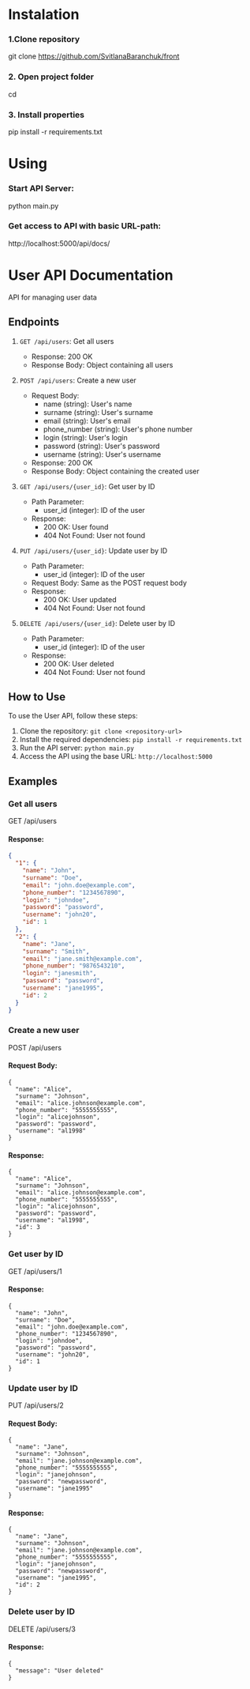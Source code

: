 # Instalation

### 1.Clone repository 

git clone https://github.com/SvitlanaBaranchuk/front

### 2. Open project folder

cd <project-directory>

### 3. Install properties

pip install -r requirements.txt

# Using

### Start API Server:

python main.py

### Get access to API with basic URL-path:

http://localhost:5000/api/docs/


# User API Documentation

API for managing user data

## Endpoints

1. `GET /api/users`: Get all users
   - Response: 200 OK
   - Response Body: Object containing all users
   
2. `POST /api/users`: Create a new user
   - Request Body: 
     - name (string): User's name
     - surname (string): User's surname
     - email (string): User's email
     - phone_number (string): User's phone number
     - login (string): User's login
     - password (string): User's password
     - username (string): User's username
   - Response: 200 OK
   - Response Body: Object containing the created user
   
3. `GET /api/users/{user_id}`: Get user by ID
   - Path Parameter: 
     - user_id (integer): ID of the user
   - Response: 
     - 200 OK: User found
     - 404 Not Found: User not found
     
4. `PUT /api/users/{user_id}`: Update user by ID
   - Path Parameter: 
     - user_id (integer): ID of the user
   - Request Body: Same as the POST request body
   - Response: 
     - 200 OK: User updated
     - 404 Not Found: User not found
     
5. `DELETE /api/users/{user_id}`: Delete user by ID
   - Path Parameter: 
     - user_id (integer): ID of the user
   - Response: 
     - 200 OK: User deleted
     - 404 Not Found: User not found

## How to Use

To use the User API, follow these steps:

1. Clone the repository: `git clone <repository-url>`
2. Install the required dependencies: `pip install -r requirements.txt`
3. Run the API server: `python main.py`
4. Access the API using the base URL: `http://localhost:5000`

## Examples

### Get all users

GET /api/users

#### Response:
```json
{
  "1": {
    "name": "John",
    "surname": "Doe",
    "email": "john.doe@example.com",
    "phone_number": "1234567890",
    "login": "johndoe",
    "password": "password",
    "username": "john20",
    "id": 1
  },
  "2": {
    "name": "Jane",
    "surname": "Smith",
    "email": "jane.smith@example.com",
    "phone_number": "9876543210",
    "login": "janesmith",
    "password": "password",
    "username": "jane1995",
    "id": 2
  }
}
```

### Create a new user

POST /api/users

#### Request Body:

```
{
  "name": "Alice",
  "surname": "Johnson",
  "email": "alice.johnson@example.com",
  "phone_number": "5555555555",
  "login": "alicejohnson",
  "password": "password",
  "username": "al1998"
}
```

#### Response:

```
{
  "name": "Alice",
  "surname": "Johnson",
  "email": "alice.johnson@example.com",
  "phone_number": "5555555555",
  "login": "alicejohnson",
  "password": "password",
  "username": "al1998",
  "id": 3
}
```

### Get user by ID

GET /api/users/1

#### Response:

```
{
  "name": "John",
  "surname": "Doe",
  "email": "john.doe@example.com",
  "phone_number": "1234567890",
  "login": "johndoe",
  "password": "password",
  "username": "john20",
  "id": 1
}
```

### Update user by ID

PUT /api/users/2

#### Request Body:

```
{
  "name": "Jane",
  "surname": "Johnson",
  "email": "jane.johnson@example.com",
  "phone_number": "5555555555",
  "login": "janejohnson",
  "password": "newpassword",
  "username": "jane1995"
}
```

#### Response:

```
{
  "name": "Jane",
  "surname": "Johnson",
  "email": "jane.johnson@example.com",
  "phone_number": "5555555555",
  "login": "janejohnson",
  "password": "newpassword",
  "username": "jane1995",
  "id": 2
}
```

### Delete user by ID

DELETE /api/users/3

#### Response:

```
{
  "message": "User deleted"
}
```

